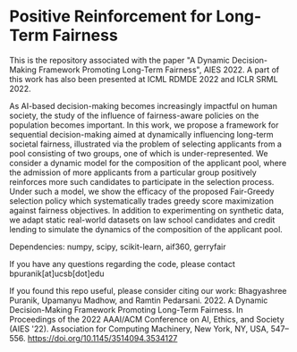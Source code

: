 # Positive Reinforcement for Long-Term Fairness

This is the repository associated with the paper "A Dynamic Decision-Making Framework Promoting Long-Term Fairness", AIES 2022. A part of this work has also been presented at ICML RDMDE 2022 and ICLR SRML 2022. 

As AI-based decision-making becomes increasingly impactful on human society, the study of the influence of fairness-aware policies on the population becomes important. In this work, we propose a framework for sequential decision-making aimed at dynamically influencing long-term societal fairness, illustrated via the problem of selecting applicants from a pool consisting of two groups, one of which is under-represented. We consider a dynamic model for the composition of the applicant pool, where the admission of more applicants from a particular group positively reinforces more such candidates to participate in the selection process. Under such a model, we show the efficacy of the proposed Fair-Greedy selection policy which systematically trades greedy score maximization against fairness objectives. In addition to experimenting on synthetic data, we adapt static real-world datasets on law school candidates and credit lending to simulate the dynamics of the composition of the applicant pool.

Dependencies: numpy, scipy, scikit-learn, aif360, gerryfair

If you have any questions regarding the code, please contact bpuranik[at]ucsb[dot]edu

If you found this repo useful, please consider citing our work:
Bhagyashree Puranik, Upamanyu Madhow, and Ramtin Pedarsani. 2022. A Dynamic Decision-Making Framework Promoting Long-Term Fairness. In Proceedings of the 2022 AAAI/ACM Conference on AI, Ethics, and Society (AIES '22). Association for Computing Machinery, New York, NY, USA, 547–556. https://doi.org/10.1145/3514094.3534127

